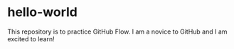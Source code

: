 # hello-world
This repository is to practice GitHub Flow. 
I am a novice to GitHub and I am excited to learn!
